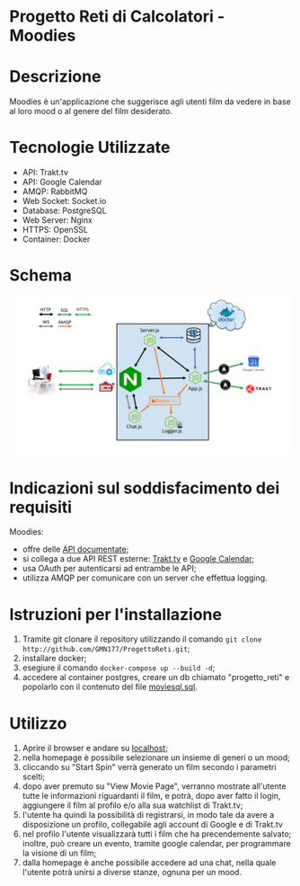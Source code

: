 # Progetto Reti di Calcolatori - Moodies

# Descrizione
Moodies è un'applicazione che suggerisce agli utenti film da vedere in base al loro mood o al genere del film desiderato.

# Tecnologie Utilizzate
* API: Trakt.tv
* API: Google Calendar
* AMQP: RabbitMQ
* Web Socket: Socket.io
* Database: PostgreSQL
* Web Server: Nginx
* HTTPS: OpenSSL
* Container: Docker

# Schema
![schema](doc/schema.PNG)

# Indicazioni sul soddisfacimento dei requisiti
Moodies:
* offre delle [API documentate](doc/API_Documentation.md);
* si collega a due API REST esterne: [Trakt.tv](https://trakt.docs.apiary.io) e [Google Calendar](https://developers.google.com/calendar); 
* usa OAuth per autenticarsi ad entrambe le API;
* utilizza AMQP per comunicare con un server che effettua logging.


# Istruzioni per l'installazione
1) Tramite git clonare il repository utilizzando il comando ```git clone http://github.com/GMN177/ProgettoReti.git```;
2) installare docker;
3) esegiure il comando ```docker-compose up --build -d```;  
4) accedere al container postgres, creare un db chiamato "progetto_reti" e popolarlo con il contenuto del file [moviesql.sql](db/moviesql.sql).


# Utilizzo
1) Aprire il browser e andare su [localhost](https://localhost);
2) nella homepage è possibile selezionare un insieme di generi o un mood;
3) cliccando su "Start Spin" verrà generato un film secondo i parametri scelti; 
4) dopo aver premuto su "View Movie Page", verranno mostrate all'utente tutte le informazioni riguardanti il film, e potrà, dopo aver fatto il login, aggiungere il film al profilo e/o alla sua watchlist di Trakt.tv;
5) l'utente ha quindi la possibilità di registrarsi, in modo tale da avere a disposizione un profilo, collegabile agli account di Google e di Trakt.tv
6) nel profilo l'utente visualizzarà tutti i film che ha precendemente salvato; inoltre, può creare un evento, tramite google calendar, per programmare la visione di un film;
7) dalla homepage è anche possibile accedere ad una chat, nella quale l'utente potrà unirsi a diverse stanze, ognuna per un mood.
